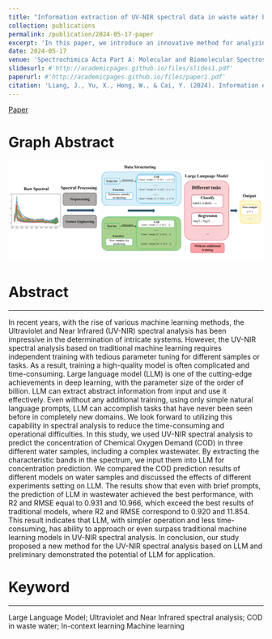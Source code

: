 ```yaml
---
title: "Information extraction of UV-NIR spectral data in waste water based on Large Language Model"
collection: publications
permalink: /publication/2024-05-17-paper
excerpt: 'In this paper, we introduce an innovative method for analyzing Ultraviolet - Near Infrared spectra, leveraging large language model without any additional training. Our approach demonstrates superior performance compared to conventional machine learning techniques when evaluated on waste water sample.'
date: 2024-05-17
venue: 'Spectrochimica Acta Part A: Molecular and Biomolecular Spectroscopy'
slidesurl: #'http://academicpages.github.io/files/slides1.pdf'
paperurl: #'http://academicpages.github.io/files/paper1.pdf'
citation: 'Liang, J., Yu, X., Hong, W., & Cai, Y. (2024). Information extraction of UV-NIR spectral data in waste water based on Large Language Model. Spectrochimica Acta Part A: Molecular and Biomolecular Spectroscopy, 124475.'
---
```


[Paper](https://www.sciencedirect.com/science/article/pii/S1386142524006413)

# Graph Abstract
![Graph Abstract](/images/Picture_of_Paper/Paper_1/Graph_abstract.png)

# Abstract
---
In recent years, with the rise of various machine learning methods, the Ultraviolet and Near Infrared (UV-NIR) spectral analysis has been impressive in the determination of intricate systems. However, the UV-NIR spectral analysis based on traditional machine learning requires independent training with tedious parameter tuning for different samples or tasks. As a result, training a high-quality model is often complicated and time-consuming. Large language model (LLM) is one of the cutting-edge achievements in deep learning, with the parameter size of the order of billion. LLM can extract abstract information from input and use it effectively. Even without any additional training, using only simple natural language prompts, LLM can accomplish tasks that have never been seen before in completely new domains. We look forward to utilizing this capability in spectral analysis to reduce the time-consuming and operational difficulties. In this study, we used UV-NIR spectral analysis to predict the concentration of Chemical Oxygen Demand (COD) in three different water samples, including a complex wastewater. By extracting the characteristic bands in the spectrum, we input them into LLM for concentration prediction. We compared the COD prediction results of different models on water samples and discussed the effects of different experiments setting on LLM. The results show that even with brief prompts, the prediction of LLM in wastewater achieved the best performance, with R2 and RMSE equal to 0.931 and 10.966, which exceed the best results of traditional models, where R2 and RMSE correspond to 0.920 and 11.854. This result indicates that LLM, with simpler operation and less time-consuming, has ability to approach or even surpass traditional machine learning models in UV-NIR spectral analysis. In conclusion, our study proposed a new method for the UV-NIR spectral analysis based on LLM and preliminary demonstrated the potential of LLM for application.  

# Keyword
---
Large Language Model; Ultraviolet and Near Infrared spectral analysis; COD in waste water; In-context learning Machine learning 